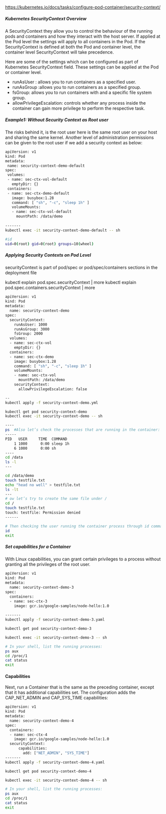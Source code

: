 
https://kubernetes.io/docs/tasks/configure-pod-container/security-context/


##### Kubernetes SecurityContext Overview
A SecurityContext they allow you to control the behaviour of the running pods and containers and how they interact with the host server.
If applied at the Pod level the settings will apply to all containers in the Pod. If the SecurityContext is defined at both the Pod and container level, the container level SecurityContext will take precedence.

Here are some of the settings which can be configured as part of Kubernetes SecurityContext field. These settings can be applied at the Pod or container level.

- runAsUser : allows you to run containers as a specified user.
- runAsGroup :allows you to run containers as a specified group.
- fsGroup: allows you to run containers with and a specific file system group.
- allowPrivilegeEscalation: controls whether any process inside the container can gain more privilege to perform the respective task.

##### Example1: Without Security Context as Root user
The risks behind it, is the root user here is the same root user on your host and sharing the same kernel.
Another level of administration permissions can be given to the root user if we add a security context as below:
``````sh
apiVersion: v1
kind: Pod
metadata:
 name: security-context-demo-default
spec:
 volumes:
 - name: sec-ctx-vol-default
   emptyDir: {}
 containers:
 - name: sec-ctx-demo-default
   image: busybox:1.28
   command: [ "sh", "-c", "sleep 1h" ]
   volumeMounts:
   - name: sec-ctx-vol-default
     mountPath: /data/demo
  
-------
kubectl exec -it security-context-demo-default -- sh

#id
uid=0(root) gid=0(root) groups=10(wheel)

``````
##### Applying Security Contexts on Pod Level
securityContext is part of pod/spec or pod/spec/containers sections in the deployment file

kubectl explain pod.spec.securityContext | more
kubectl explain pod.spec.containers.securityContext | more

``````sh
apiVersion: v1
kind: Pod
metadata:
  name: security-context-demo
spec:
  securityContext:
    runAsUser: 1000
    runAsGroup: 3000
    fsGroup: 2000
  volumes:
  - name: sec-ctx-vol
    emptyDir: {}
  containers:
  - name: sec-ctx-demo
    image: busybox:1.28
    command: [ "sh", "-c", "sleep 1h" ]
    volumeMounts:
    - name: sec-ctx-vol
      mountPath: /data/demo
    securityContext:
      allowPrivilegeEscalation: false

--
kubectl apply -f security-context-demo.yml

kubectl get pod security-context-demo
kubectl exec -it security-context-demo -- sh

----
ps  #Also let’s check the processes that are running in the container:
-----
PID   USER     TIME  COMMAND
    1 1000      0:00 sleep 1h
    6 1000      0:00 sh
----
cd /data
ls -l
---

cd /data/demo
touch testfile.txt
echo "head no well" > testfile.txt
ls -lt
---
# ow let’s try to create the same file under /
cd /
touch testfile.txt
touch: testfile: Permission denied
------

# Then checking the user running the container process through id command
id
exit
``````

##### Set capabilities for a Container
With Linux capabilities, you can grant certain privileges to a process without granting all the privileges of the root user.
``````sh
apiVersion: v1
kind: Pod
metadata:
  name: security-context-demo-3
spec:
  containers:
  - name: sec-ctx-3
    image: gcr.io/google-samples/node-hello:1.0
  
-------
kubectl apply -f security-context-demo-3.yaml

kubectl get pod security-context-demo-3

kubectl exec -it security-context-demo-3 -- sh

# In your shell, list the running processes:
ps aux
cd /proc/1
cat status
exit
``````
#### Capabilities

Next, run a Container that is the same as the preceding container, except that it has additional capabilities set.
The configuration adds the CAP_NET_ADMIN and CAP_SYS_TIME capabilities:
``````sh
apiVersion: v1
kind: Pod
metadata:
  name: security-context-demo-4
spec:
  containers:
  - name: sec-ctx-4
    image: gcr.io/google-samples/node-hello:1.0
  securityContext:
      capabilities:
        add: ["NET_ADMIN", "SYS_TIME"]
-------
kubectl apply -f security-context-demo-4.yaml

kubectl get pod security-context-demo-4

kubectl exec -it security-context-demo-4 -- sh

# In your shell, list the running processes:
ps aux
cd /proc/1
cat status
exit
``````
